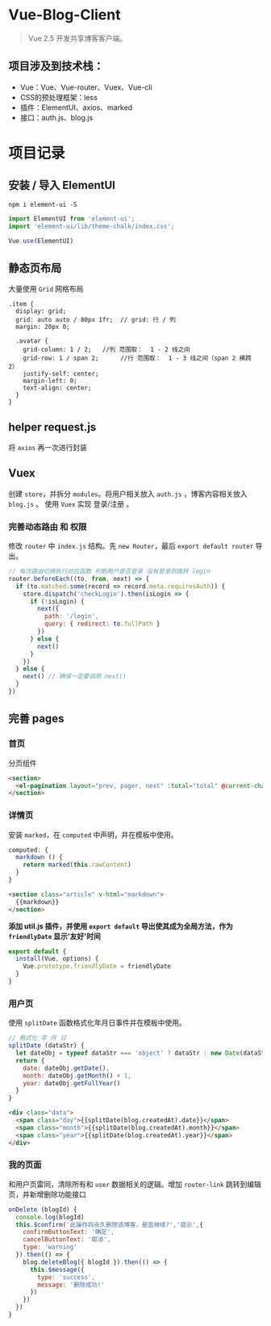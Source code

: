 # Vue-Blog-Client

> Vue 2.5 开发共享博客客户端。

## 项目涉及到技术栈：
- Vue：Vue、Vue-router、Vuex、Vue-cli
- CSS的预处理框架：less
- 插件：ElementUI、axios、marked
- 接口：auth.js、blog.js


# 项目记录
## 安装 / 导入 ElementUI
```
npm i element-ui -S
```

```JavaScript
import ElementUI from 'element-ui';
import 'element-ui/lib/theme-chalk/index.css';

Vue.use(ElementUI)
```

## 静态页布局
大量使用 `Grid` 网格布局
```LESS
.item {
  display: grid;
  grid: auto auto / 80px 1fr;  // grid: 行 / 列
  margin: 20px 0;

  .avatar {
    grid-column: 1 / 2;   //列 范围取：  1 - 2 线之间
    grid-row: 1 / span 2;      //行 范围取：  1 - 3 线之间（span 2 横跨 2）
    justify-self: center;
    margin-left: 0;
    text-align: center;
  }
}
```

## helper request.js
将 `axios` 再一次进行封装

## Vuex
创建 `store`，并拆分 `modules`。将用户相关放入 `auth.js` ，博客内容相关放入 `blog.js` 。
使用 `Vuex` 实现 登录/注册 。

### 完善动态路由 和 权限
修改 `router` 中 `index.js` 结构。先 `new Router`，最后 `export default router` 导出。
```JavaScript
// 每次路由切换执行对应函数 判断用户是否登录 没有登录则跳转 login
router.beforeEach((to, from, next) => {
  if (to.matched.some(record => record.meta.requiresAuth)) {
    store.dispatch('checkLogin').then(isLogin => {
      if (!isLogin) {
        next({
          path: '/login',
          query: { redirect: to.fullPath }
        })
      } else {
        next()
      }
    })
  } else {
    next() // 确保一定要调用 next()
  }
})
```

## 完善 pages
### 首页
分页组件
```HTML
<section>
  <el-pagination layout="prev, pager, next" :total="total" @current-change="onPageChange"></el-pagination>
</section>
```

### 详情页
安装 `marked`，在 `computed` 中声明，并在模板中使用。
```JavaScript
computed: {
  markdown () {
    return marked(this.rawContent)
  }
}
```
```HTML
<section class="article" v-html="markdown">
  {{markdown}}
</section>
```

**添加 util.js 插件，并使用 `export default` 导出使其成为全局方法，作为 `friendlyDate` 显示'友好'时间**
```JavaScript
export default {
  install(Vue, options) {
    Vue.prototype.friendlyDate = friendlyDate
  }
}
```


### 用户页
使用 `splitDate` 函数格式化年月日事件并在模板中使用。
```JavaScript
// 格式化 年 月 日
splitDate (dataStr) {
  let dateObj = typeof dataStr === 'object' ? dataStr : new Date(dataStr)
  return {
    date: dateObj.getDate(),
    month: dateObj.getMonth() + 1,
    year: dateObj.getFullYear()
  }
}
```
```HTML
<div class="data">
  <span class="day">{{splitDate(blog.createdAt).date}}</span>
  <span class="month">{{splitDate(blog.createdAt).month}}</span>
  <span class="year">{{splitDate(blog.createdAt).year}}</span>
</div>
```

### 我的页面
和用户页雷同，清除所有和 `user` 数据相关的逻辑。增加 `router-link` 跳转到编辑页，并新增删除功能接口
```JavaScript
onDelete (blogId) {
  console.log(blogId)
  this.$confirm('此操作将永久删除该博客，是否继续?','提示',{
    confirmButtonText: '确定',
    cancelButtonText: '取消',
    type: 'warning'
  }).then(() => {
    blog.deleteBlog({ blogId }).then(() => {
      this.$message({
        type: 'success',
        message: '删除成功!'
      })
    })
  })
}
```
